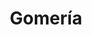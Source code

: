 ---
title: "Gomería"
url: /ciudad-autonoma-de-buenos-aires/gomeria-avenida-australia/
shop: reparación de automóviles
---